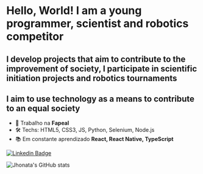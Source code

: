 # Hello, World! I am a young programmer, scientist and robotics competitor
## I develop projects that aim to contribute to the improvement of society, I participate in scientific initiation projects and robotics tournaments
## I aim to use technology as a means to contribute to an equal society

- 🚀 Trabalho na **Fapeal**
- 🛠 Techs: HTML5, CSS3, JS, Python, Selenium, Node.js 
- 📚 Em constante aprendizado **React, React Native, TypeScript**

<a href="https://www.linkedin.com/in/jhonata-augusto/" rel="follow">
  <img src="https://avatars.githubusercontent.com/u/63427313?s=460&u=de9045b345c0c0a93799b4d3d4137e49a6291bfc&v=4" alt="Linkedin Badge" data-canonical-src="https://img.shields.io/badge/-LinkedIn-blue?style=for-the-badge&amp;logo=Linkedin&amp;logoColor=white&amp;link=https:https://www.linkedin.com/in/jhonata-augusto/" style="max-width:100%;">
</a>

![Jhonata's GitHub stats](https://github-readme-stats.vercel.app/api?username=JhonataAugust0&show_icons=true&theme=dark)

